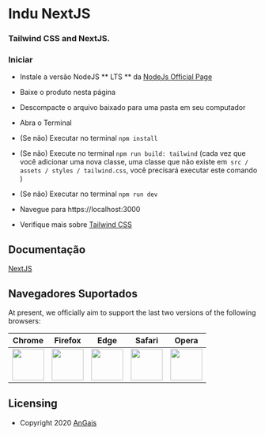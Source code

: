 # Indu NextJS 

### Tailwind CSS and NextJS.

### Iniciar

- Instale a versão NodeJS ** LTS ** da <a href="https://nodejs.org/en/?ref=creativetim">NodeJs Official Page</a>
- Baixe o produto nesta página
- Descompacte o arquivo baixado para uma pasta em seu computador
- Abra o Terminal

- (Se não) Executar no terminal `npm install`
- (Se não) Execute no terminal `npm run build: tailwind` (cada vez que você adicionar uma nova classe, uma classe que não existe em` src / assets / styles / tailwind.css`, você precisará executar este comando )
- (Se não) Executar no terminal `npm run dev`
- Navegue para  https://localhost:3000
- Verifique mais sobre [Tailwind CSS](https://tailwindcss.com/?ref=creativetim)

## Documentação
[NextJS](https://nextjs.org/docs/getting-started) 

## Navegadores Suportados

At present, we officially aim to support the last two versions of the following browsers:

| Chrome | Firefox | Edge | Safari | Opera |
|:---:|:---:|:---:|:---:|:---:|
| <img src="https://github.com/creativetimofficial/public-assets/blob/master/logos/chrome-logo.png?raw=true" width="64" height="64"> | <img src="https://raw.githubusercontent.com/creativetimofficial/public-assets/master/logos/firefox-logo.png" width="64" height="64"> | <img src="https://raw.githubusercontent.com/creativetimofficial/public-assets/master/logos/edge-logo.png" width="64" height="64"> | <img src="https://raw.githubusercontent.com/creativetimofficial/public-assets/master/logos/safari-logo.png" width="64" height="64"> | <img src="https://raw.githubusercontent.com/creativetimofficial/public-assets/master/logos/opera-logo.png" width="64" height="64"> |



## Licensing

- Copyright 2020 [AnGais](https://github.com/AnGaIs)

